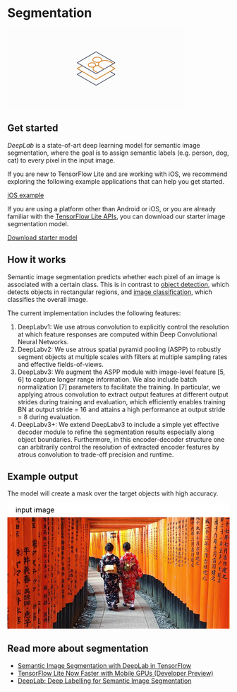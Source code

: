 # Segmentation

<img src="../images/segmentation.png" class="attempt-right" />

## Get started

_DeepLab_ is a state-of-art deep learning model for semantic image segmentation,
where the goal is to assign semantic labels (e.g. person, dog, cat) to every
pixel in the input image.

If you are new to TensorFlow Lite and are working with iOS, we
recommend exploring the following example applications that can help you get
started.

<a class="button button-primary" href="https://github.com/tensorflow/examples/tree/master/lite/examples/image_segmentation/ios">iOS
example</a>

If you are using a platform other than Android or iOS, or you are already
familiar with the
<a href="https://www.tensorflow.org/api_docs/python/tf/lite">TensorFlow Lite
APIs</a>, you can download our starter image segmentation model.

<a class="button button-primary" href="https://storage.googleapis.com/download.tensorflow.org/models/tflite/gpu/deeplabv3_257_mv_gpu.tflite">Download
starter model</a>

## How it works

Semantic image segmentation predicts whether each pixel of an image is
associated with a certain class. This is in contrast to
<a href="../object_detection/overview.md">object detection</a>, which detects
objects in rectangular regions, and
<a href="../image_classification/overview.md">image classification</a>, which
classifies the overall image.

The current implementation includes the following features:
<ol>
  <li>DeepLabv1: We use atrous convolution to explicitly control the resolution at which feature responses are computed within Deep Convolutional Neural Networks.</li>
  <li>DeepLabv2: We use atrous spatial pyramid pooling (ASPP) to robustly segment objects at multiple scales with filters at multiple sampling rates and effective fields-of-views.</li>
  <li>DeepLabv3: We augment the ASPP module with image-level feature [5, 6] to capture longer range information. We also include batch normalization [7] parameters to facilitate the training. In particular, we applying atrous convolution to extract output features at different output strides during training and evaluation, which efficiently enables training BN at output stride = 16 and attains a high performance at output stride = 8 during evaluation.</li>
  <li>DeepLabv3+: We extend DeepLabv3 to include a simple yet effective decoder module to refine the segmentation results especially along object boundaries. Furthermore, in this encoder-decoder structure one can arbitrarily control the resolution of extracted encoder features by atrous convolution to trade-off precision and runtime.</li>
</ol>

## Example output

The model will create a mask over the target objects with high accuracy.

<img alt="Animation showing image segmentation" src="images/segmentation.gif" />

## Read more about segmentation

<ul>
  <li><a href="https://ai.googleblog.com/2018/03/semantic-image-segmentation-with.html">Semantic Image Segmentation with DeepLab in TensorFlow</a></li>
  <li><a href="https://medium.com/tensorflow/tensorflow-lite-now-faster-with-mobile-gpus-developer-preview-e15797e6dee7">TensorFlow Lite Now Faster with Mobile GPUs (Developer Preview)</a></li>
  <li><a href="https://github.com/tensorflow/models/tree/master/research/deeplab">DeepLab: Deep Labelling for Semantic Image Segmentation</a></li>
</ul>
